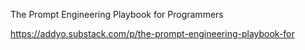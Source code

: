 The Prompt Engineering Playbook for Programmers

https://addyo.substack.com/p/the-prompt-engineering-playbook-for
